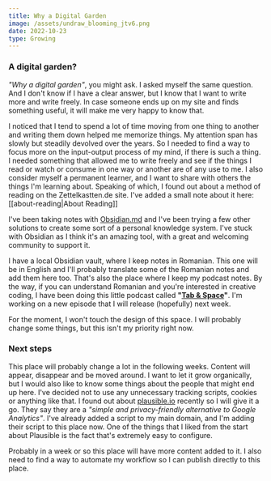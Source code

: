 ```yaml
---
title: Why a Digital Garden
image: /assets/undraw_blooming_jtv6.png
date: 2022-10-23
type: Growing
---
```


### A digital garden?

*"Why a digital garden"*, you might ask. I asked myself the same question. And I don't know if I have a clear answer, but I know that I want to write more and write freely. In case someone ends up on my site and finds something useful, it will make me very happy to know that.

I noticed that I tend to spend a lot of time moving from one thing to another and writing them down helped me memorize things. My attention span has slowly but steadily devolved over the years. So I needed to find a way to focus more on the input-output process of my mind, if there is such a thing. I needed something that allowed me to write freely and see if the things I read or watch or consume in one way or another are of any use to me. I also consider myself a permanent learner, and I want to share with others the things I'm learning about. Speaking of which, I found out about a method of reading on the Zettelkastten.de site. I've added a small note about it here: [[about-reading|About Reading]]

I've been taking notes with [Obsidian.md](https://obsidian.md/) and I've been trying a few other solutions to create some sort of a personal knowledge system. I've stuck with Obsidian as I think it's an amazing tool, with a great and welcoming community to support it. 

I have a local Obsidian vault, where I keep notes in Romanian. This one will be in English and I'll probably translate some of the Romanian notes and add them here too. That's also the place where I keep my podcast notes. By the way, if you can understand Romanian and you're interested in creative coding, I have been doing this little podcast called **"[Tab & Space](https://anchor.fm/tab-and-space)"**. I'm working on a new episode that I will release (hopefully) next week.

For the moment, I won't touch the design of this space. I will probably change some things, but this isn't my priority right now.

### Next steps

This place will probably change a lot in the following weeks. Content will appear, disappear and be moved around. I want to let it grow organically, but I would also like to know some things about the people that might end up here. I've decided not to use any unnecessary tracking scripts, cookies or anything like that. I found out about [plausible.io](https://www.plausible.io) recently so I will give it a go. They say they are a *"simple and privacy-friendly alternative to Google Analytics"*. I've already added a script to my main domain, and I'm adding their script to this place now. One of the things that I liked from the start about Plausible is the fact that's extremely easy to configure.

Probably in a week or so this place will have more content added to it. I also need to find a way to automate my workflow so I can publish directly to this place.

